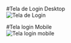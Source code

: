 #Tela de Login Desktop  
![Tela de Login](https://user-images.githubusercontent.com/32306887/84700410-7b936a80-af29-11ea-93e9-219b656a24dc.PNG)


#Tela login Mobile  
![Tela login mobile](https://user-images.githubusercontent.com/32306887/84700848-4c312d80-af2a-11ea-8727-33fe82ed14d1.PNG)
